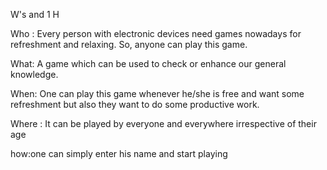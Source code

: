 W's and 1 H

Who : Every person with electronic devices need games nowadays for refreshment and relaxing. So, anyone can play this game.

What: A game which can be used to check or enhance our general knowledge.

When: One can play this game whenever he/she is free and want some refreshment but also they want to do some productive work.

Where : It can be played by everyone and everywhere irrespective of their age

how:one can simply enter his name and start playing
